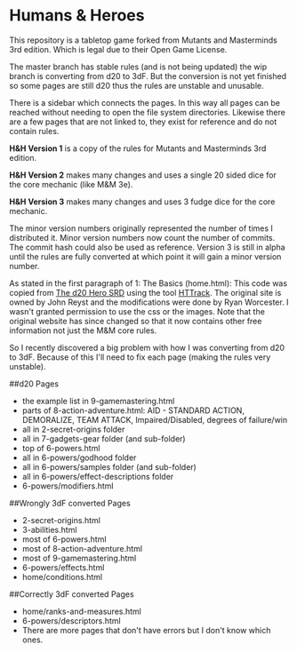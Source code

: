 Humans & Heroes
===============
This repository is a tabletop game forked from Mutants and Masterminds 3rd edition.
Which is legal due to their Open Game License.

The master branch has stable rules (and is not being updated) the wip branch is converting from d20 to 3dF.
But the conversion is not yet finished so some pages are still d20 thus the rules are unstable and unusable.

There is a sidebar which connects the pages. In this way all pages can be reached without needing to open the file system
directories. Likewise there are a few pages that are not linked to, they exist for reference and do not contain rules.

**H&H Version 1** is a copy of the rules for Mutants and Masterminds 3rd edition.

**H&H Version 2** makes many changes and uses a single 20 sided dice for the core mechanic (like M&M 3e).

**H&H Version 3** makes many changes and uses 3 fudge dice for the core mechanic.

The minor version numbers originally represented the number of times I distributed it.
Minor version numbers now count the number of commits. The commit hash could also be used as reference.
Version 3 is still in alpha until the rules are fully converted at which point it will gain a minor version number.

As stated in the first paragraph of 1: The Basics (home.html):
This code was copied from [The d20 Hero SRD](www.d20herosrd.com) using the tool [HTTrack](http://www.httrack.com/).
The original site is owned by John Reyst and the modifications were done by Ryan Worcester.
I wasn't granted permission to use the css or the images.
Note that the original website has since changed so that it now contains other free information not just the M&M core rules.

So I recently discovered a big problem with how I was converting from d20 to 3dF.
Because of this I'll need to fix each page (making the rules very unstable).

##d20 Pages
+ the example list in 9-gamemastering.html
+ parts of 8-action-adventure.html: AID - STANDARD ACTION, DEMORALIZE, TEAM ATTACK, Impaired/Disabled, degrees of failure/win
+ all in 2-secret-origins folder
+ all in 7-gadgets-gear folder (and sub-folder)
+ top of 6-powers.html
+ all in 6-powers/godhood folder
+ all in 6-powers/samples folder (and sub-folder)
+ all in 6-powers/effect-descriptions folder
+ 6-powers/modifiers.html

##Wrongly 3dF converted Pages
+ 2-secret-origins.html
+ 3-abilities.html
+ most of 6-powers.html
+ most of 8-action-adventure.html
+ most of 9-gamemastering.html
+ 6-powers/effects.html
+ home/conditions.html

##Correctly 3dF converted Pages
+ home/ranks-and-measures.html
+ 6-powers/descriptors.html
+ There are more pages that don't have errors but I don't know which ones.
